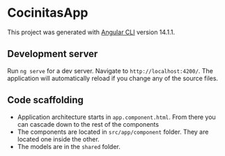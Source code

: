 # CocinitasApp

This project was generated with [Angular CLI](https://github.com/angular/angular-cli) version 14.1.1.

## Development server

Run `ng serve` for a dev server. Navigate to `http://localhost:4200/`. The application will automatically reload if you change any of the source files.

## Code scaffolding

- Application architecture starts in ``app.component.html``. From there you can cascade down to the rest of the components
- The components are located in ``src/app/component`` folder. They are located one inside the other.
- The models are in the ``shared`` folder.